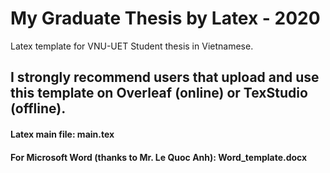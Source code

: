 # My Graduate Thesis by Latex - 2020

Latex template for VNU-UET Student thesis in Vietnamese.

## I strongly recommend users that upload and use this template on Overleaf (online) or TexStudio (offline).

#### Latex main file: main.tex

#### For Microsoft Word (thanks to Mr. Le Quoc Anh): Word_template.docx